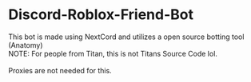 # Discord-Roblox-Friend-Bot
This bot is made using NextCord and utilizes a open source botting tool (Anatomy)<br>
NOTE: For people from Titan, this is not Titans Source Code lol.<br>
<br>
Proxies are not needed for this.
